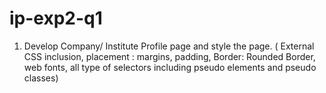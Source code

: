 # ip-exp2-q1

1.	Develop Company/ Institute Profile page and style the page. ( External CSS inclusion, placement : margins, padding, Border: Rounded Border, web fonts, all type of selectors including pseudo elements and  pseudo classes) 
